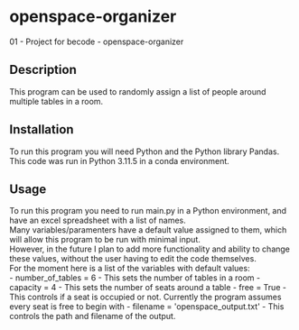 # openspace-organizer
01 - Project for becode - openspace-organizer

## Description

This program can be used to randomly assign a list of people around multiple tables in a room.

## Installation

To run this program you will need Python and the Python library Pandas.
This code was run in Python 3.11.5 in a conda environment.

## Usage

To run this program you need to run main.py in a Python environment, and have an excel spreadsheet with a list of names.<br>
Many variables/paramenters have a default value assigned to them, which will allow this program to be run with minimal input.<br>
However, in the future I plan to add more functionality and ability to change these values, without the user having to edit the code themselves.<br>
For the moment here is a list of the variables with default values:<br>
    - number_of_tables = 6 - This sets the number of tables in a room
    - capacity = 4 - This sets the number of seats around a table
    - free = True - This controls if a seat is occupied or not. Currently the program assumes every seat is free to begin with
    - filename = 'openspace_output.txt' - This controls the path and filename of the output.
    
